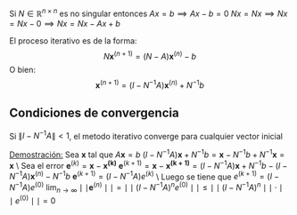 Si $N \in \mathbb{R}^{n\times n}$ es no singular entonces
$Ax=b \implies Ax-b=0$
$Nx=Nx \implies Nx =Nx-0 \implies Nx=Nx-Ax+b$

El proceso iterativo es de la forma:
$$
N\mathbf{x}^{(n+1)}=(N-A)\mathbf{x}^{(n)}-b
$$
O bien:
$$
\mathbf{x}^{(n+1)}=(I-N^{-1}A)\mathbf{x}^{(n)}+N^{-1}b
$$
## Condiciones de convergencia
Si $\lVert I-N^{-1}A\rVert < 1$, el metodo iterativo converge para cualquier vector inicial

<u>Demostración:</u>
	Sea $\mathbf{x}$ tal que $A\mathbf{x}=b$
	$(I-N^{-1}A)\mathbf{x}+N^{-1}b=\mathbf{x}-N^{-1}b+N^{-1}\mathbf{x}=\mathbf{x}$
	\ 
	Sea el error $\mathbf{e}^{(k)}=\mathbf{x}-\mathbf{x^{(k)}}$
	$\mathbf{e}^{(k+1)}=\mathbf{x}-\mathbf{x^{(k+1)}}=(I-N^{-1}A)\mathbf{x}+N^{-1}b-(I-N^{-1}A)\mathbf{x}^{(n)}-N^{-1}b$
	$\mathbf{e}^{(k+1)}=(I-N^{-1}A)e^{(k)}$
	\ 
	Luego se tiene que $e^{(k+1)}=(I-N^{-1}A)e^{(0)}$
	$\lim_{ n \to \infty }\mid\mid\mathbf{e}^{(n)}\mid\mid=\mid\mid (I-N^{-1}A)^ne^{(0)}\mid\mid \leq \mid\mid (I-N^{-1}A)^n\mid\mid \cdot\mid\mid e^{(0)}\mid\mid=0$
	